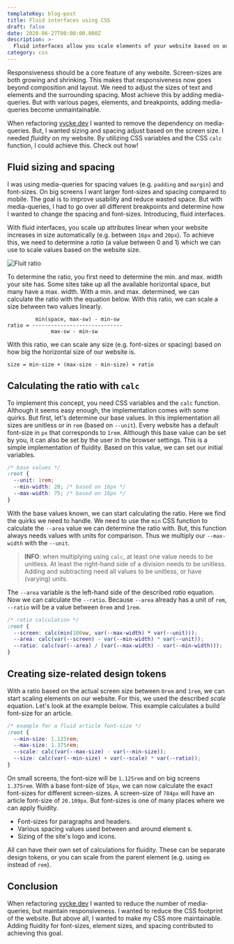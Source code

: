 ```yaml
---
templateKey: blog-post
title: Fluid interfaces using CSS
draft: false
date: 2020-06-27T00:00:00.000Z
description: >-
  Fluid interfaces allow you scale elements of your website based on on the available space, without using media-queries
category: css
---
```


Responsiveness should be a core feature of any website. Screen-sizes are both growing and shrinking. This makes that responsiveness now goes beyond composition and layout. We need to adjust the sizes of text and elements and the surrounding spacing. Most achieve this by adding media-queries. But with various pages, elements, and breakpoints, adding media-queries become unmaintainable.

When refactoring [vycke.dev](https://vycke.dev) I wanted to remove the dependency on media-queries. But, I wanted sizing and spacing adjust based on the screen size. I needed _fluidity_ on my website. By utilizing CSS variables and the CSS `calc` function, I could achieve this. Check out how!

## Fluid sizing and spacing

I was using media-queries for spacing values (e.g. `padding` and `margin`) and font-sizes. On big screens I want larger font-sizes and spacing compared to mobile. The goal is to improve usability and reduce wasted space. But with media-queries, I had to go over all different breakpoints and determine how I wanted to change the spacing and font-sizes. Introducing, fluid interfaces.

With fluid interfaces, you scale up attributes linear when your website increases in size automatically (e.g. between `16px` and `20px`). To achieve this, we need to determine a _ratio_ (a value between 0 and 1) which we can use to scale values based on the website size.

![Fluit ratio](/img/fluid-css-scale.png 'Fluid ratio')

To determine the ratio, you first need to determine the min. and max. width your site has. Some sites take up all the available horizontal space, but many have a max. width. With a min. and max. determined, we can calculate the ratio with the equation below. With this ratio, we can scale a size between two values linearly.

```
         min(space, max-sw) - min-sw
ratio = -----------------------------
              max-sw - min-sw
```

With this ratio, we can scale any size (e.g. font-sizes or spacing) based on how big the horizontal size of our website is.

```
size = min-size + (max-size - min-size) × ratio
```

## Calculating the ratio with `calc`

To implement this concept, you need CSS variables and the `calc` function. Although it seems easy enough, the implementation comes with some quirks. But first, let's determine our base values. In this implementation all sizes are unitless or in `rem` (based on `--unit`). Every website has a default font-size in `px` that corresponds to `1rem`. Although this base value can be set by you, it can also be set by the user in the browser settings. This is a simple implementation of fluidity. Based on this value, we can set our initial variables.

```css
/* base values */
:root {
  --unit: 1rem;
  --min-width: 20; /* based on 16px */
  --max-width: 75; /* based on 16px */
}
```

With the base values known, we can start calculating the ratio. Here we find the quirks we need to handle. We need to use the `min` CSS function to calculate the `--area` value we can determine the ratio with. But, this function always needs values with units for comparison. Thus we multiply our `--max-width` with the `--unit`.

> **INFO**: when multiplying using `calc`, at least one value needs to be unitless. At least the right-hand side of a division needs to be unitless. Adding and subtracting need all values to be unitless, or have (varying) units.

The `--area` variable is the left-hand side of the described _ratio_ equation. Now we can calculate the `--ratio`. Because `--area` already has a unit of `rem`, `--ratio` will be a value between `0rem` and `1rem`.

```css
/* ratio calculation */
:root {
  --screen: calc(min(100vw, var(--max-width) * var(--unit)));
  --area: calc(var(--screen) - var(--min-width) * var(--unit));
  --ratio: calc(var(--area) / (var(--max-width) - var(--min-width)));
}
```

## Creating size-related design tokens

With a ratio based on the actual screen size between `0rem` and `1rem`, we can start scaling elements on our website. For this, we used the described _scale_ equation. Let's look at the example below. This example calculates a build font-size for an article.

```css
/* example for a fluid article font-size */
:root {
  --min-size: 1.125rem;
  --max-size: 1.375rem;
  --scale: calc(var(--max-size) - var(--min-size));
  --size: calc(var(--min-size) + var(--scale) * var(--ratio));
}
```

On small screens, the font-size will be `1.125rem` and on big screens `1.375rem`. With a base font-size of `16px`, we can now calculate the exact font-sizes for different screen-sizes. A screen-size of `784px` will have an article font-size of `20.109px`. But font-sizes is one of many places where we can apply fluidity.

- Font-sizes for paragraphs and headers.
- Various spacing values used between and around element s.
- Sizing of the site's logo and icons.

All can have their own set of calculations for fluidity. These can be separate design tokens, or you can scale from the parent element (e.g. using `em` instead of `rem`).

## Conclusion

When refactoring [vycke.dev](https://vycke.dev) I wanted to reduce the number of media-queries, but maintain responsiveness. I wanted to reduce the CSS footprint of the website. But above all, I wanted to make my CSS more maintainable. Adding fluidity for font-sizes, element sizes, and spacing contributed to achieving this goal.
